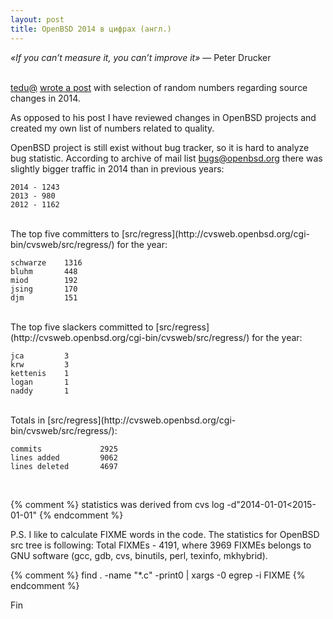```yaml
---
layout: post
title: OpenBSD 2014 в цифрах (англ.)
---
```




*«If you can’t measure it, you can’t improve it»* — Peter Drucker
<br><br>

[tedu@](http://www.tedunangst.com/)
[wrote a post](http://www.tedunangst.com/flak/post/OpenBSD-2014-by-the-numbers)
with selection of random numbers regarding source changes in 2014.

As opposed to his post I have reviewed changes in OpenBSD projects
and created my own list of numbers related to quality.

OpenBSD project is still exist without bug tracker, so it is hard to analyze bug statistic.
According to archive of mail list [bugs@openbsd.org](https://marc.info/?l=openbsd-bugs)
there was slightly bigger traffic in 2014 than in previous years:

	2014 - 1243
	2013 - 980
	2012 - 1162

<br>
The top five committers to [src/regress](http://cvsweb.openbsd.org/cgi-bin/cvsweb/src/regress/) for the year:

	schwarze	1316
	bluhm		448
	miod		192
	jsing		170
	djm			151

<br>
The top five slackers committed to [src/regress](http://cvsweb.openbsd.org/cgi-bin/cvsweb/src/regress/) for the year:

	jca			3
	krw			3
	kettenis	1
	logan		1
	naddy		1

<br>
Totals in [src/regress](http://cvsweb.openbsd.org/cgi-bin/cvsweb/src/regress/):

	commits				2925
	lines added			9062
	lines deleted		4697
<br>

{% comment %}
statistics was derived from cvs log -d"2014-01-01<2015-01-01"
{% endcomment %}

P.S. I like to calculate FIXME words in the code.
The statistics for OpenBSD src tree is following:
Total FIXMEs - 4191, where 3969 FIXMEs belongs to GNU software (gcc, gdb, cvs, binutils, perl, texinfo, mkhybrid).

{% comment %}
find . -name "*.c" -print0 | xargs -0 egrep -i FIXME
{% endcomment %}

Fin
